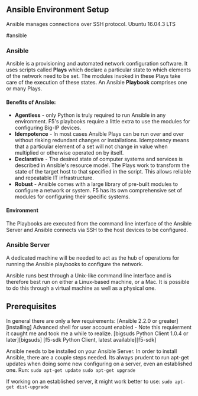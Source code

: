 ## Ansible Environment Setup

Ansible manages connections over SSH protocol.
Ubuntu 16.04.3 LTS

#ansible
### Ansible
Ansible is a provisioning and automated network configuration software.  It uses scripts called __Plays__ which declare a particular state to which elements of the  network need to be set.  The modules invoked in these Plays take care of the execution of these states.  An Ansible __Playbook__ comprises one or many Plays.  

#### Benefits of Ansible:
- __Agentless__ - only Python is truly required to run Ansible in any environment.  F5's playbooks require a little extra to use the modules for configuring Big-IP devices.
- __Idempotence__ - In most cases Ansible Plays can be run over and over without risking redundant changes or installations.  Idempotency means that a particular element of a set will not change in value when multiplied or otherwise operated on by itself.
- __Declarative__ - The desired state of computer systems and services is described in Ansible's resource model.  The Plays work to transform the state of the target host to that specified in the script.  This allows reliable and repeatable IT infrastructure.
- __Robust__ - Ansible comes with a large library of pre-built modules to configure a network or system.  F5 has its own comprehensive set of modules for configuring their specific systems.

#### Environment
The Playbooks are executed from the command line interface of the Ansible Server and Ansible connects via SSH to the host devices to be configured.

### Ansible Server
A dedicated machine will be needed to act as the hub of operations for running the Ansible playbooks to configure the network.  

Ansible runs best through a Unix-like command line interface and is therefore best run on either a Linux-based machine, or a Mac. It is possible to do this through a virtual machine as well as a physical one.

## Prerequisites
In general there are only a few requirements:
[Ansible 2.2.0 or greater][installing]
Advanced shell for user account enabled - Note this requierment it caught me and took me a while to realize.
[bigsuds Python Client 1.0.4 or later][bigsuds]
[f5-sdk Python Client, latest available][f5-sdk]

Ansible needs to be installed on your Ansible Server.
In order to install Ansible, there are a couple steps needed.
Its always prudent to run apt-get updates when doing some new configuring on a server, even an established one.
Run:
`sudo apt-get update`
`sudo apt-get upgrade`

If working on an established server, it might work better to use:
`sudo apt-get dist-upgrade`

